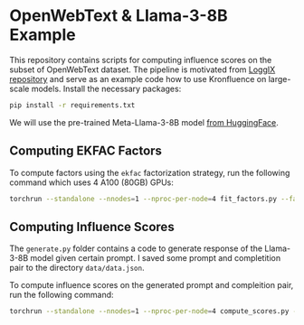 # OpenWebText & Llama-3-8B Example

This repository contains scripts for computing influence scores on the subset of OpenWebText dataset. 
The pipeline is motivated from [LoggIX repository](https://github.com/logix-project/logix/tree/main/examples/language_modeling) and serve as an example code how to use Kronfluence on large-scale models.
Install the necessary packages:

```bash
pip install -r requirements.txt
```

We will use the pre-trained Meta-Llama-3-8B model [from HuggingFace](https://huggingface.co/meta-llama/Meta-Llama-3-8B).

## Computing EKFAC Factors

To compute factors using the `ekfac` factorization strategy, run the following command which uses 4 A100 (80GB) GPUs:

```bash
torchrun --standalone --nnodes=1 --nproc-per-node=4 fit_factors.py --factors_name jul_11_2024 --factor_batch_size 4
```

## Computing Influence Scores

The `generate.py` folder contains a code to generate response of the Llama-3-8B model given certain prompt.
I saved some prompt and completition pair to the directory `data/data.json`. 

To compute influence scores on the generated prompt and compleition pair, run the following command:

```bash
torchrun --standalone --nnodes=1 --nproc-per-node=4 compute_scores.py --train_batch_size 8 --query_gradient_rank 32
```

